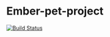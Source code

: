 # Ember-pet-project

[![Build Status](https://travis-ci.org/NE05KY/emberPetProject.svg?branch=master)](https://travis-ci.org/NE05KY/emberPetProject)
